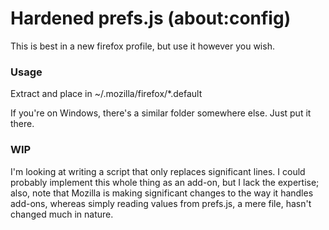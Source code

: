 # Hardened prefs.js (about:config)

This is best in a new firefox profile, but use it however you wish.

### Usage

Extract and place in ~/.mozilla/firefox/*.default

If you're on Windows, there's a similar folder somewhere else.  Just put 
it there.

### WIP
I'm looking at writing a script that only replaces significant lines.  I could probably implement this whole thing as an add-on, but I lack the expertise; also, note that Mozilla is making significant changes to the way it handles add-ons, whereas simply reading values from prefs.js, a mere file, hasn't changed much in nature.
